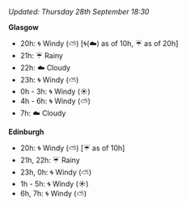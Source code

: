 *Updated: Thursday 28th September 18:30*

**Glasgow**

* 20h: :cyclone: Windy (:partly_sunny:) [:cyclone:(:cloud:) as of 10h, :umbrella: as of 20h]
* 21h: :umbrella: Rainy
* 22h: :cloud: Cloudy
* 23h: :cyclone: Windy (:partly_sunny:)
* 0h - 3h: :cyclone: Windy (:sunny:)
* 4h - 6h: :cyclone: Windy (:partly_sunny:)
* 7h: :cloud: Cloudy

**Edinburgh**

* 20h: :cyclone: Windy (:partly_sunny:) [:umbrella: as of 10h]
* 21h, 22h: :umbrella: Rainy
* 23h, 0h: :cyclone: Windy (:partly_sunny:)
* 1h - 5h: :cyclone: Windy (:sunny:)
* 6h, 7h: :cyclone: Windy (:partly_sunny:)
